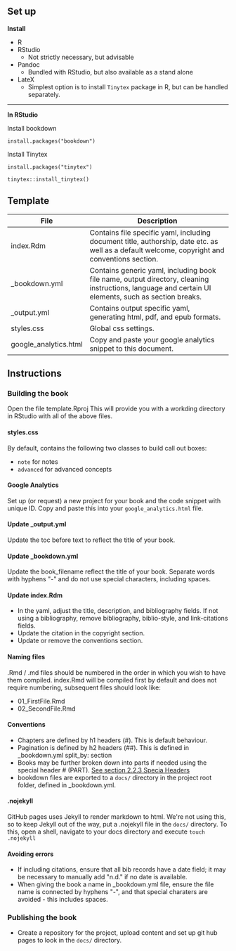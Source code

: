 ## Set up

**Install**

* R
* RStudio
  * Not strictly necessary, but advisable
* Pandoc
  * Bundled with RStudio, but also available as a stand alone
* LateX
  * Simplest option is to install `Tinytex` package in R, but can be handled separately.

<hr />

**In RStudio**

Install bookdown

```{r}
install.packages("bookdown")
```

Install Tinytex

```{r}
install.packages("tinytex")

tinytex::install_tinytex()
```

## Template

| File                  | Description                                                  |
| --------------------- | ------------------------------------------------------------ |
| index.Rdm             | Contains file specific yaml, including document title, authorship, date etc. as well as a default welcome, copyright and conventions section. |
| _bookdown.yml         | Contains generic yaml, including book file name, output directory, cleaning instructions, language and certain UI elements, such as section breaks. |
| _output.yml           | Contains output specific yaml, generating html, pdf, and epub formats. |
| styles.css            | Global css settings.                                         |
| google_analytics.html | Copy and paste your google analytics snippet to this document. |

## Instructions

### Building the book

Open the file template.Rproj This will provide you with a workding directory in RStudio with all of the above files. 

#### styles.css

By default, contains the following two classes to build call out boxes:

* `note` for notes
* `advanced` for advanced concepts

#### Google Analytics

Set up (or request) a new project for your book and the code snippet with unique ID. Copy and paste this into your `google_analytics.html` file.

#### Update _output.yml

Update the toc before text to reflect the title of your book.

#### Update _bookdown.yml

Update the book_filename reflect the title of your book. Separate words with hyphens \"-\" and do not use special characters, including spaces.

#### Update index.Rdm

* In the yaml, adjust the title, description, and bibliography fields. If not using a bibliography, remove bibliography, biblio-style, and link-citations fields.
* Update the citation in the copyright section.
* Update or remove the conventions section.

#### Naming files

.Rmd / .md files should be numbered in the order in which you wish to have them compiled. index.Rmd will be compiled first by default and does not require numbering, subsequent files should look like:

* 01_FirstFile.Rmd
* 02_SecondFile.Rmd

#### Conventions

* Chapters are defined by h1 headers (#). This is default behaviour.
* Pagination is defined by h2 headers (##). This is defined in _bookdown.yml split_by: section
* Books may be further broken down into parts if needed using the special header # (PART). [See section 2.2.3 Specia Headers](https://bookdown.org/yihui/bookdown/markdown-extensions-by-bookdown.html#special-headers)
* bookdown files are exported to a <code>docs/</code> directory in the project root folder, defined in _bookdown.yml.

#### .nojekyll

GitHub pages uses Jekyll to render markdown to html. We're not using this, so to keep Jekyll out of the way, put a .nojekyll file in the <code>docs/</code> directory. To this, open a shell, navigate to your docs directory and execute <code>touch .nojekyll</code>

#### Avoiding errors

* If including citations, ensure that all bib records have a date field; it may be necessary to manually add \"n.d.\" if no date is available.
* When giving the book a name in _bookdown.yml file, ensure the file name is connected by hyphens \"-\", and that special charaters are avoided - this includes spaces.

### Publishing the book

* Create a repository for the project, upload content and set up git hub pages to look in the <code>docs/</code> directory.

